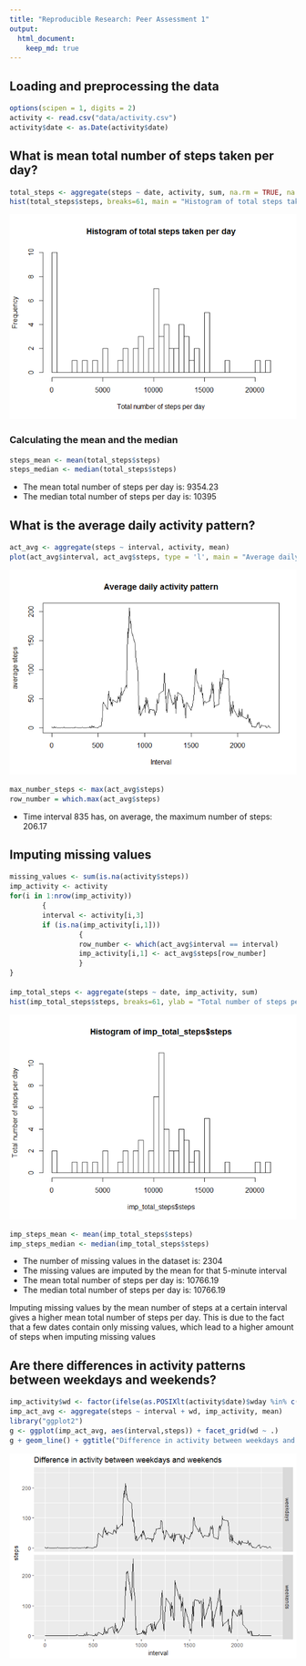 ```yaml
---
title: "Reproducible Research: Peer Assessment 1"
output: 
  html_document:
    keep_md: true
---
```



## Loading and preprocessing the data

```r
options(scipen = 1, digits = 2)
activity <- read.csv("data/activity.csv")
activity$date <- as.Date(activity$date)
```

## What is mean total number of steps taken per day?

```r
total_steps <- aggregate(steps ~ date, activity, sum, na.rm = TRUE, na.action=NULL)
hist(total_steps$steps, breaks=61, main = "Histogram of total steps taken per day", xlab = "Total number of steps per day")
```

![](PA1_template_files/figure-html/unnamed-chunk-2-1.png)<!-- -->

### Calculating the mean and the median

```r
steps_mean <- mean(total_steps$steps)
steps_median <- median(total_steps$steps)
```
* The mean total number of steps per day is:  9354.23
* The median total number of steps per day is:  10395

## What is the average daily activity pattern?

```r
act_avg <- aggregate(steps ~ interval, activity, mean)
plot(act_avg$interval, act_avg$steps, type = 'l', main = "Average daily activity pattern", xlab = "Interval", ylab = "average steps")
```

![](PA1_template_files/figure-html/unnamed-chunk-4-1.png)<!-- -->

```r
max_number_steps <- max(act_avg$steps)
row_number = which.max(act_avg$steps)
```

* Time interval 835 has, on average, the maximum number of steps: 206.17

## Imputing missing values

```r
missing_values <- sum(is.na(activity$steps))
imp_activity <- activity
for(i in 1:nrow(imp_activity))
        {
        interval <- activity[i,3]
        if (is.na(imp_activity[i,1]))
                 {
                 row_number <- which(act_avg$interval == interval)
                 imp_activity[i,1] <- act_avg$steps[row_number] 
                 }
}

imp_total_steps <- aggregate(steps ~ date, imp_activity, sum)
hist(imp_total_steps$steps, breaks=61, ylab = "Total number of steps per day")
```

![](PA1_template_files/figure-html/unnamed-chunk-5-1.png)<!-- -->

```r
imp_steps_mean <- mean(imp_total_steps$steps)
imp_steps_median <- median(imp_total_steps$steps)
```

* The number of missing values in the dataset is: 2304
* The missing values are imputed by the mean for that 5-minute interval
* The mean total number of steps per day is:  10766.19
* The median total number of steps per day is:  10766.19

Imputing missing values by the mean number of steps at a certain interval gives a higher mean total number of steps per day. This is due to the fact that a few dates contain only missing values, which lead to a higher amount of steps when imputing missing values

## Are there differences in activity patterns between weekdays and weekends?

```r
imp_activity$wd <- factor(ifelse(as.POSIXlt(activity$date)$wday %in% c(6:7), "weekend", "weekday"), labels=c("weekdays","weekends"))
imp_act_avg <- aggregate(steps ~ interval + wd, imp_activity, mean)
library("ggplot2")
g <- ggplot(imp_act_avg, aes(interval,steps)) + facet_grid(wd ~ .)
g + geom_line() + ggtitle("Difference in activity between weekdays and weekends")
```

![](PA1_template_files/figure-html/unnamed-chunk-6-1.png)<!-- -->
